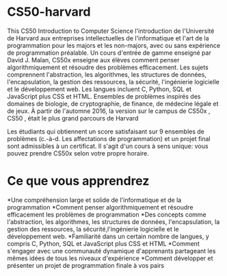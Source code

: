 # CS50-harvard
This CS50 Introduction to Computer Science l'introduction de l'Université de Harvard aux entreprises intellectuelles de l'informatique et l'art de la programmation pour les majors et les non-majors, avec ou sans expérience de programmation préalable. Un cours d'entrée de gamme enseigné par David J. Malan, CS50x enseigne aux élèves comment penser algorithmiquement et résoudre des problèmes efficacement. Les sujets comprennent l'abstraction, les algorithmes, les structures de données, l'encapsulation, la gestion des ressources, la sécurité, l'ingénierie logicielle et le développement web. Les langues incluent C, Python, SQL et JavaScript plus CSS et HTML. Ensembles de problèmes inspirés des domaines de biologie, de cryptographie, de finance, de médecine légale et de jeux. À partir de l'automne 2016, la version sur le campus de CS50x , CS50 , était le plus grand parcours de Harvard

Les étudiants qui obtiennent un score satisfaisant sur 9 ensembles de problèmes (c.-à-d. Les affectations de programmation) et un projet final sont admissibles à un certificat. Il s'agit d'un cours à sens unique: vous pouvez prendre CS50x selon votre propre horaire.

# Ce que vous apprendrez

*Une compréhension large et solide de l'informatique et de la programmation
*Comment penser algorithmiquement et résoudre efficacement les problèmes de programmation
*Des concepts comme l'abstraction, les algorithmes, les structures de données, l'encapsulation, la gestion des ressources, 
la sécurité,l'ingénierie logicielle et le développement web.
*Familiarité dans un certain nombre de langues, y compris C, Python, SQL et JavaScript plus CSS et HTML
*Comment s'engager avec une communauté dynamique d'apprenants partageant les mêmes idées de tous les niveaux d'expérience
*Comment développer et présenter un projet de programmation finale à vos pairs
